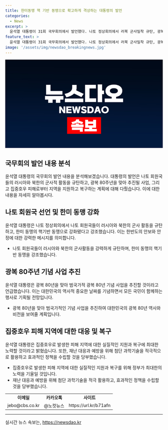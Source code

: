 ```yaml
---
title: 한미동맹 핵 기반 동맹으로 확고하게 격상하는 대통령의 발언
categories:
  - News
excerpt: >
  윤석열 대통령이 31회 국무회의에서 발언했다. 나토 정상회의에서 러북 군사밀착 규탄, 광복 80주년 사업 추진, 집중호우 피해 지역 지원 등을 강조했다. 한미 억제 시스템, 한미동맹의 확고한 동맹으로 언급하는 등 국내외 정세에서의 동향을 전해주었다. 굴러나간 특별재난지역 조치와 관련하여 재난 대응과 예방을 위한 첨단 과학기술 활용을 당부했다. 내년 80주년을 맞아 광복사업을 효율적으로 추진하기 위한 규정안을 상정했다. 피해 지역에는 실질적인 지원과 복구 서둘러 간구한다.
feature_text: >
  윤석열 대통령이 31회 국무회의에서 발언했다. 나토 정상회의에서 러북 군사밀착 규탄, 광복 80주년 사업 추진, 집중호우 피해 지역 지원 등을 강조했다. 한미 억제 시스템, 한미동맹의 확고한 동맹으로 언급하는 등 국내외 정세에서의 동향을 전해주었다. 굴러나간 특별재난지역 조치와 관련하여 재난 대응과 예방을 위한 첨단 과학기술 활용을 당부했다. 내년 80주년을 맞아 광복사업을 효율적으로 추진하기 위한 규정안을 상정했다. 피해 지역에는 실질적인 지원과 복구 서둘러 간구한다.
image: '/assets/img/newsdao_breakingnews.jpg'
---
```


<p><img src="/assets/img/newsdao_breakingnews.jpg" alt="firstkoreanews 속보" /></p>

<h2 data-ke-size="size26">국무회의 발언 내용 분석</h2>

<p data-ke-size="size16">윤석열 대통령의 국무회의 발언 내용을 분석해보겠습니다. 대통령의 발언은 나토 회원국들의 러시아와 북한의 군사적 활동을 규탄하고, 광복 80주년을 맞아 추진될 사업, 그리고 집중호우 피해로부터 지역을 지원하고 복구하는 계획에 대해 다뤘습니다. 이에 대한 내용을 자세히 알아봅시다.</p>

<h2 data-ke-size="size24">나토 회원국 선언 및 한미 동맹 강화</h2>

<p data-ke-size="size16">윤석열 대통령은 나토 정상회의에서 나토 회원국들이 러시아와 북한의 군사 활동을 규탄하고, 한미 동맹의 핵기반 동맹으로 강화됐다고 강조했습니다. 이는 한반도의 안보와 안정에 대한 강력한 메시지를 의미합니다.</p>

<ul>
<li>나토 회원국들이 러시아와 북한의 군사활동을 강력하게 규탄하며, 한미 동맹의 핵기반 동맹을 강조했습니다.</li>
</ul>

<h2 data-ke-size="size24">광복 80주년 기념 사업 추진</h2>

<p data-ke-size="size16">윤석열 대통령은 광복 80년을 맞아 범국가적 광복 80년 기념 사업을 추진할 것이라고 언급했습니다. 이는 대한민국의 역사적 중요한 날짜를 기념하면서 모든 국민이 함께하는 행사로 기획될 전망입니다.</p>

<ul>
<li>광복 80년을 맞아 범국가적인 기념 사업을 추진하여 대한민국의 광복 80년 역사와 비전을 보여줄 계획입니다.</li>
</ul>

<h2 data-ke-size="size24">집중호우 피해 지역에 대한 대응 및 복구</h2>

<p data-ke-size="size16">윤석열 대통령은 집중호우로 발생한 피해 지역에 대한 실질적인 지원과 복구에 최대한 노력할 것이라고 밝혔습니다. 또한, 재난 대응과 예방을 위해 첨단 과학기술을 적극적으로 활용하고 효과적인 정책을 수립할 것을 당부했습니다.</p>

<ul>
<li>집중호우로 발생한 피해 지역에 대한 실질적인 지원과 복구를 위해 정부가 최대한의 노력을 기울일 것입니다.</li>
<li>재난 대응과 예방을 위해 첨단 과학기술을 적극 활용하고, 효과적인 정책을 수립할 것을 당부했습니다.</li>
</ul>

<table>
  <tr>
    <td style="text-align: center; height: 17px;"><b>이메일</b></td>
    <td style="text-align: center; height: 17px;"><b>카카오톡</b></td>
    <td style="text-align: center; height: 17px;"><b>사이트</b></td>
  </tr>
  <tr>
    <td style="text-align: center; height: 17px;">jebo@cbs.co.kr</td>
    <td style="text-align: center; height: 17px;">@노컷뉴스</td>
    <td style="text-align: center; height: 17px;">https://url.kr/b71afn</td>
  </tr>
</table>

<hr>
실시간 뉴스 속보는, <a href="https://newsdao.kr" rel="dofollow">https://newsdao.kr</a>


